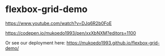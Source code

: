 # flexbox-grid-demo
https://www.youtube.com/watch?v=DJq6R2b0FoE<br>

https://codepen.io/mukoedo1993/pen/xxXbNXM?editors=1100<br>

Or see our deployment here: 
https://mukoedo1993.github.io/flexbox-grid-demo/


